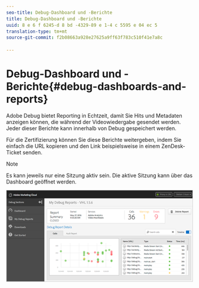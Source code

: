 ```yaml
---
seo-title: Debug-Dashboard und -Berichte
title: Debug-Dashboard und -Berichte
uuid: 8 e 6 f 6245-d 8 bd -4329-89 e 1-4 c 5595 e 04 ec 5
translation-type: tm+mt
source-git-commit: f2b08663a928e27625a9ff63f783c510f41e7a8c

---
```



# Debug-Dashboard und -Berichte{#debug-dashboards-and-reports}

Adobe Debug bietet Reporting in Echtzeit, damit Sie Hits und Metadaten anzeigen können, die während der Videowiedergabe gesendet werden. Jeder dieser Berichte kann innerhalb von Debug gespeichert werden.

Für die Zertifizierung können Sie diese Berichte weitergeben, indem Sie einfach die URL kopieren und den Link beispielsweise in einem ZenDesk-Ticket senden.

>[!NOTE]
>
>Es kann jeweils nur eine Sitzung aktiv sein. Die aktive Sitzung kann über das Dashboard geöffnet werden.

![](assets/debug-dashboard.png)

